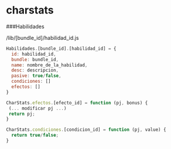 # charstats



###Habilidades

/lib/[bundle_id]/habilidad_id.js
```javascript
Habilidades.[bundle_id].[habilidad_id] = {
  id: habilidad_id,
  bundle: bundle_id,
  name: nombre_de_la_habilidad,
  desc: descripcion,
  pasive: true/false,
  condiciones: []
  efectos: []
}

CharStats.efectos.[efecto_id] = function (pj, bonus) {
 (... modificar pj ...)
 return pj;
}

CharStats.condiciones.[condicion_id] = function (pj, value) {
  return true/false;
}
```
